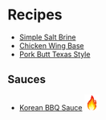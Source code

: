 # Recipes

* [Simple Salt Brine](brines/)
* [Chicken Wing Base](tailgate/chicken-wings-base/)
* [Pork Butt Texas Style](tailgate/Pork-Butt-Texas-Style/)


## Sauces
* [Korean BBQ Sauce](sauces/korean-bbq/) ![alt text][spicy]

[spicy]: https://github.com/rickmanley-nc/recipes/blob/main/pics/fire.png "FIYAH!"